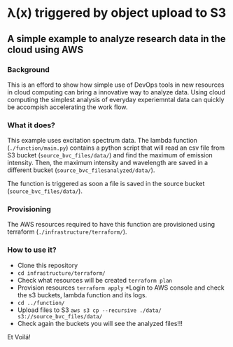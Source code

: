 # &#955;(x) triggered by object upload to S3
## A simple example to analyze research data in the cloud using AWS



### Background

This is an efford to show how simple use of DevOps tools in new resources in cloud computing can bring a innovative way 
to analyze data. Using cloud computing the simplest analysis of everyday experiemntal data can quickly be accompish accelerating the work flow.

### What it does?

This example uses excitation spectrum data. The lambda function (```./function/main.py```) contains a python script 
that will read an csv file from S3 bucket (```source_bvc_files/data/```) and find the maximum of emission intensity.
Then, the maximum intensity and wavelength are saved in a different bucket (```source_bvc_filesanalyzed/data/```).

The function is triggered as soon a file is saved in the source bucket (```source_bvc_files/data/```).

### Provisioning

The AWS resources required to have this function are provisioned using terraform (```./infrastructure/terraform/```).

### How to use it?

* Clone this repository
* ```cd infrastructure/terraform/```
* Check what resources will be created ```terraform plan```
* Provision resources ```terraform apply```
*Login to AWS console and check the s3 buckets, lambda function and its logs.
* ```cd ../function/```
* Upload files to S3 ```aws s3 cp --recursive ./data/ s3://source_bvc_files/data/```
* Check again the buckets you will see the analyzed files!!!

Et Voilá!
